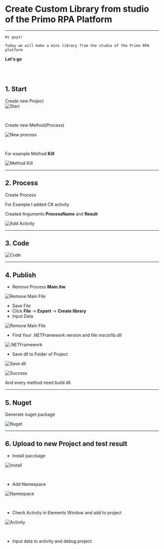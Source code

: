 # Create Custom Library from studio of the Primo RPA Platform
------------

```
Hi guys!

Today we will make a mini library from the studio of the Primo RPA platform
```

**Let's go**

<br><br>

## 1. Start  

Create new Project  
![Start](https://raw.githubusercontent.com/Alefair/Primo.Alefair/main/Lessons/Images/Custom_Lib/1.PNG)

<br>

Create new Method(Process)

![New process](https://raw.githubusercontent.com/Alefair/Primo.Alefair/main/Lessons/Images/Custom_Lib/2.PNG)


<br>

For example Method **Kill**

![Method Kill](https://raw.githubusercontent.com/Alefair/Primo.Alefair/main/Lessons/Images/Custom_Lib/3.PNG)

------------

## 2. Process

Create Process

For Example I added C# activity

Created Arguments **ProcessName** and **Result**

![Add Activity](https://raw.githubusercontent.com/Alefair/Primo.Alefair/main/Lessons/Images/Custom_Lib/4.PNG)

------------

## 3. Code

![Code](https://raw.githubusercontent.com/Alefair/Primo.Alefair/main/Lessons/Images/Custom_Lib/7.PNG)

------------

## 4. Publish

- Remove Process **Main.ltw**

![Remove Main File](https://raw.githubusercontent.com/Alefair/Primo.Alefair/main/Lessons/Images/Custom_Lib/8.PNG)

- Save File
- Click **File** -> **Export** -> **Create library**
- Input Data

![Remove Main File](https://raw.githubusercontent.com/Alefair/Primo.Alefair/main/Lessons/Images/Custom_Lib/9.PNG)

- Find Your .NETFramework version and file mscorlib.dll

![.NETFramework](https://raw.githubusercontent.com/Alefair/Primo.Alefair/main/Lessons/Images/Custom_Lib/11.PNG)

- Save dll to Folder of Project

![Save dll](https://raw.githubusercontent.com/Alefair/Primo.Alefair/main/Lessons/Images/Custom_Lib/10.PNG)

![Success](https://raw.githubusercontent.com/Alefair/Primo.Alefair/main/Lessons/Images/Custom_Lib/12.PNG)


And every method need build dll.

------------

## 5. Nuget

Generate nuget package

![Nuget](https://raw.githubusercontent.com/Alefair/Primo.Alefair/main/Lessons/Images/Custom_Lib/13.PNG)

------------

## 6. Upload to new Project and test result
- Install pacckage

![Install](https://raw.githubusercontent.com/Alefair/Primo.Alefair/main/Lessons/Images/Custom_Lib/14.PNG)

<br>

- Add Namespace

![Namespace](https://raw.githubusercontent.com/Alefair/Primo.Alefair/main/Lessons/Images/Custom_Lib/15.PNG)

<br>

- Check Activity in Elements Window and add to project

![Activity](https://raw.githubusercontent.com/Alefair/Primo.Alefair/main/Lessons/Images/Custom_Lib/16.PNG)

<br>

- Input data to activity and debug project

